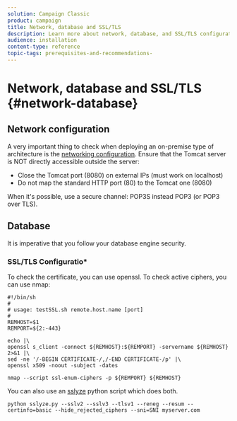 ```yaml
---
solution: Campaign Classic
product: campaign
title: Network, database and SSL/TLS
description: Learn more about network, database, and SSL/TLS configuration best practices.
audience: installation
content-type: reference
topic-tags: prerequisites-and-recommendations-
---
```


# Network, database and SSL/TLS {#network-database}

## Network configuration

A very important thing to check when deploying an on-premise type of architecture is the [networking configuration](../../installation/using/network-configuration.md). Ensure that the Tomcat server is NOT directly accessible outside the server:

* Close the Tomcat port (8080) on external IPs (must work on localhost)
* Do not map the standard HTTP port (80) to the Tomcat one (8080)

When it's possible, use a secure channel: POP3S instead POP3 (or POP3 over TLS).

## Database

It is imperative that you follow your database engine security.

### SSL/TLS Configuratio*

To check the certificate, you can use openssl. To check active ciphers, you can use nmap:

```
#!/bin/sh
#
# usage: testSSL.sh remote.host.name [port]
#
REMHOST=$1
REMPORT=${2:-443}
 
echo |\
openssl s_client -connect ${REMHOST}:${REMPORT} -servername ${REMHOST} 2>&1 |\
sed -ne '/-BEGIN CERTIFICATE-/,/-END CERTIFICATE-/p' |\
openssl x509 -noout -subject -dates
   
nmap --script ssl-enum-ciphers -p ${REMPORT} ${REMHOST}
```

You can also use an [sslyze](https://github.com/nabla-c0d3/sslyze/releases) python script which does both.

```
python sslyze.py --sslv2 --sslv3 --tlsv1 --reneg --resum --certinfo=basic --hide_rejected_ciphers --sni=SNI myserver.com
```
